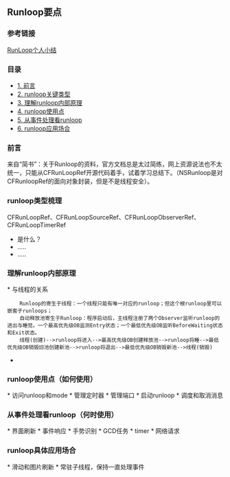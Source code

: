 ## Runloop要点

### 参考链接
[RunLoop个人小结](http://www.jianshu.com/p/37ab0397fec7)

### 目录
*	[1. 前言](#1)
*	[2. runloop关键类型](#2)
*	[3. 理解runloop内部原理](#3)
*	[4. runloop使用点](#4)
*	[5. 从事件处理看runloop](#5)
*	[6. runloop应用场合](#6)

<h3 id="1">前言</h3>
来自“简书”：关于Runloop的资料，官方文档总是太过简练，网上资源说法也不太统一，只能从CFRunLoopRef开源代码着手，试着学习总结下。（NSRunloop是对CFRunloopRef的面向对象封装，但是不是线程安全）。

<h3 id="2">runloop类型梳理</h3>
	CFRunLoopRef、CFRunLoopSourceRef、CFRunLoopObserverRef、CFRunLoopTimerRef
	
	
*	是什么？
*	.....
*	.....

<h3 id="3">理解runloop内部原理</h3>
*	与线程的关系

		Runloop的寄生于线程：一个线程只能有唯一对应的runloop；但这个根runloop里可以嵌套子runloops；
		自动释放池寄生于Runloop：程序启动后，主线程注册了两个Observer监听runloop的进出与睡觉。一个最高优先级OB监测Entry状态；一个最低优先级OB监听BeforeWaiting状态和Exit状态。
		线程(创建)-->runloop将进入-->最高优先级OB创建释放池-->runloop将睡-->最低优先级OB销毁旧池创建新池-->runloop将退出-->最低优先级OB销毁新池-->线程(销毁)
		
*	

<h3 id="4">runloop使用点（如何使用）</h3>
*	访问runloop和mode
*	管理定时器
*	管理端口
*	启动runloop
*	调度和取消消息

<h3 id="5">从事件处理看runloop（何时使用）</h3>
*	界面刷新
*	事件响应
*	手势识别
*	GCD任务
*	timer
*	网络请求

<h3 id="6">runloop具体应用场合</h3>
*	滑动和图片刷新
*	常驻子线程，保持一直处理事件
